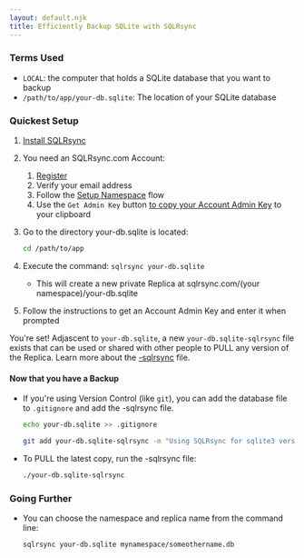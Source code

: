 ```yaml
---
layout: default.njk
title: Efficiently Backup SQLite with SQLRsync
---
```


### Terms Used

- `LOCAL`: the computer that holds a SQLite database that you want to backup
- `/path/to/app/your-db.sqlite`: The location of your SQLite database

### Quickest Setup

1. [Install SQLRsync](/download)
1. You need an SQLRsync.com Account:
   1. [Register](/signup)
   2. Verify your email address
   3. Follow the [Setup Namespace](/namespaces/create) flow
   4. Use the `Get Admin Key` button [to copy your Account Admin Key](/namespaces) to your clipboard
1. Go to the directory your-db.sqlite is located:
   ```sh
   cd /path/to/app
   ```
1. Execute the command: `sqlrsync your-db.sqlite`

   - This will create a new private Replica at sqlrsync.com/(your namespace)/your-db.sqlite

1. Follow the instructions to get an Account Admin Key and enter it when prompted

You're set! Adjascent to `your-db.sqlite`, a new `your-db.sqlite-sqlrsync` file exists that can be used or shared with other people to PULL any version of the Replica. Learn more about the [-sqlrsync](/help/dash-sqlrsync) file.

#### Now that you have a Backup

- If you're using Version Control (like `git`), you can add the database file to `.gitignore` and add the -sqlrsync file.

  ```sh
  echo your-db.sqlite >> .gitignore

  git add your-db.sqlite-sqlrsync -m "Using SQLRsync for sqlite3 version control"
  ```

- To PULL the latest copy, run the -sqlrsync file:
  ```sh
  ./your-db.sqlite-sqlrsync
  ```

### Going Further

- You can choose the namespace and replica name from the command line:

  ```sh
  sqlrsync your-db.sqlite mynamespace/someothername.db
  ```
